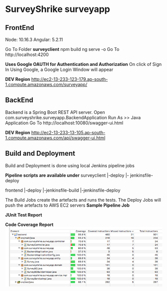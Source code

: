 # SurveyShrike surveyapp

## FrontEnd
Node: 10.16.3
Angular: 5.2.11

Go To Folder **surveyclient**
npm build
ng serve -o
Go To http://localhost:4200

**Uses Google OAUTH for Authentication and Authorization**
On click of Sign In Using Google, a Google Login Window will appear
 
 **DEV Region** http://ec2-13-233-123-179.ap-south-1.compute.amazonaws.com/surveyapp/

## BackEnd
Backend is a Spring Boot REST API server.
Open com.surveyshrike.surveyapp.BackendApplication
Run As >> Java Application
Go To http://localhost:10080/swagger-ui.html

**DEV Region** http://ec2-13-233-13-105.ap-south-1.compute.amazonaws.com/api/swagger-ui.html

## Build and Deployment
Build and Deployment is done using local Jenkins pipeline jobs

**Pipeline scripts are available under**
surveyclient
	|-deploy
		|- jenkinsfile-deploy

frontend
	|-deploy
		|-jenkinsfile-build
		|-jenkinsfile-deploy

The Build Jobs create the artefacts and runs the tests.
The Deploy Jobs will push the artefacts to AWS EC2 servers
**Sample Pipeline Job**

**JUnit Test Report**

**Code Coverage Report**
![Code Coverage](https://github.com/jprexus/surveyapp/blob/develop/Code%20Coverage.png)
